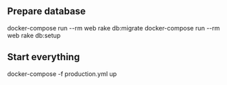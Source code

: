 ## Prepare database

docker-compose run --rm web rake db:migrate
docker-compose run --rm web rake db:setup

## Start everything

docker-compose -f production.yml up
